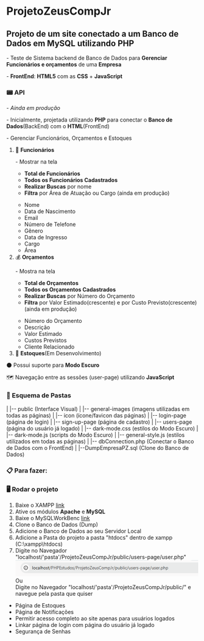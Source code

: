# ProjetoZeusCompJr
 <h2>Projeto de um site conectado a um Banco de Dados em MySQL utilizando PHP</h2>
 
 <p>- Teste de Sistema backend de Banco de Dados para <strong>Gerenciar Funcionários e orçamentos</strong> de uma <strong>Empresa</strong></p>
 <p>- <strong>FrontEnd</strong>: <strong>HTML5</strong> com as <strong>CSS</strong> + <strong>JavaScript</strong></p>
 
 <h3>📟 API </h3>
 <p>- <em>Ainda em produção</em></p>
 <p>
    - Inicialmente, projetada utilizando <strong>PHP</strong> para conectar o <strong>Banco de Dados</strong>(BackEnd) com o <strong>HTML</strong>(FrontEnd)
 </p>
 <p>- Gerenciar Funcionários, Orçamentos e Estoques</p>
 <ol>
    <li>👤 <strong>Funcionários</strong></li>
    <p>- Mostrar na tela 
        <ul>
            <li><strong>Total de Funcionários</strong></li>
            <li><strong>Todos os Funcionários Cadastrados</strong></li>
            <li><strong>Realizar Buscas</strong> por nome</li>
            <li><strong>Filtra</strong> por Área de Atuação ou Cargo (ainda em produção)</li>
        </ul>
    </p>
     <ul>
         <li>Nome</li>
         <li>Data de Nascimento</li>
         <li>Email</li>
         <li>Número de Telefone</li>
         <li>Gênero</li>
         <li>Data de Ingresso</li>
         <li>Cargo</li>
         <li>Área</li>
     </ul>
     <li>💰 <strong>Orçamentos</strong></li>
     <p>- Mostra na tela
        <ul>
            <li><strong>Total de Orçamentos</strong></li>
            <li><strong>Todos os Orçamentos Cadastrados</strong></li>
            <li><strong>Realizar Buscas</strong> por Número do Orçamento</li>
            <li><strong>Filtra</strong> por Valor Estimado(crescente) e por Custo Previsto(crescente)(ainda em produção)</li>
        </ul>
     </p>
     <ul>
         <li>Número do Orçamento</li>
         <li>Descrição</li>
         <li>Valor Estimado</li>
         <li>Custos Previstos</li>
         <li>Cliente Relacionado</li>
     </ul>
     <li>📝 <strong>Estoques</strong>(Em Desenvolvimento) </li>
 </ol>

 <p>🌑 Possui suporte para <strong>Modo Escuro</strong> </p>
 <p>🗺️ Navegação entre as sessões (user-page) utilizando <strong>JavaScript</strong> </p>

 <h3>📂 Esquema de Pastas</h3>
    |
    |-- public (Interface Visual)
    |   |-- general-images (imagens utilizadas em todas as páginas)
    |   |-- icon (ícone/favicon das páginas)
    |   |-- login-page (página de login)
    |   |-- sign-up-page (página de cadastro)
    |   |-- users-page (página do usuário já logado)
    |   |-- dark-mode.css (estilos do Modo Escuro)
    |   |-- dark-mode.js (scripts do Modo Escuro)
    |   |-- general-style.js (estilos utilizados em todas as páginas)
    |
    |-- dbConnection.php (Conectar o Banco de Dados com o FrontEnd)
    |
    |--DumpEmpresaPZ.sql (Clone do Banco de Dados)

 <h3>📋 Para fazer: </h3>

<h3>🖥️ Rodar o projeto</h3>
<ol>
    <li>Baixe o XAMPP <a href="https://www.youtube.com/watch?v=0Y9OZ0vc1SU&t=213s">link</a></li>
    <li>Ative os módulos <strong>Apache</strong> e <strong>MySQL</strong></li>
    <li>Baixe o MySQLWorkBenc <a href="https://www.youtube.com/watch?v=a5ul8o76Hqw&t=13s">link</a></li>
    <li>Clone o Banco de Dados (Dump)</li>
    <li>Adicione o Banco de Dados ao seu Servidor Local</li>
    <li>Adicione a Pasta do projeto a pasta "htdocs" dentro de xampp (C:\xampp\htdocs)</li>
    <li>
        Digite no Navegador "localhost/'pasta'/ProjetoZeusCompJr/public/users-page/user.php"<img src="local.png" alt=""></img>
        <br> Ou
        <br> 
        Digite no Navegador "localhost/'pasta'/ProjetoZeusCompJr/public/" e navegue pela pasta que quiser
    </li>
</ol>

<ul>
    <li>Página de Estoques</li>
    <li>Página de Notificações</li>
    <li>Permitir acesso completo ao site apenas para usuários logados</li>
    <li>Linkar página de login com página do usuário já logado</li>
    <li>Segurança de Senhas</li>
</ul>
